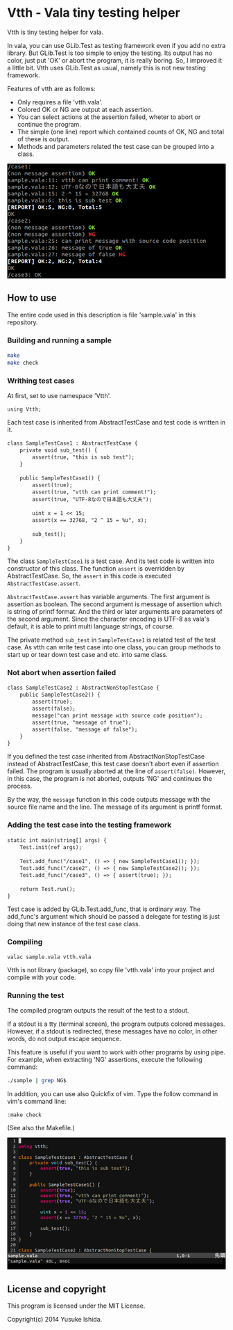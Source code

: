 Vtth - Vala tiny testing helper
================================

Vtth is tiny testing helper for vala.

In vala, you can use GLib.Test as testing framework
even if you add no extra library.
But GLib.Test is too simple to enjoy the testing.
Its output has no color, just put 'OK' or abort the program, it is really boring.
So, I improved it a little bit.
Vtth uses GLib.Test as usual, namely this is not new testing framework.

Features of vtth are as follows:

  - Only requires a file 'vtth.vala'.
  - Colored OK or NG are output at each assertion.
  - You can select actions at the assertion failed,
    wheter to abort or continue the program.
  - The simple (one line) report which contained counts of OK, NG and
    total of these is output.
  - Methods and parameters related the test case can be grouped into a class.

![screen shot](screenshot.png)

How to use
-----------

The entire code used in this description is file 'sample.vala' in this repository.

### Building and running a sample

``` sh
make
make check
```


### Writhing test cases

At first, set to use namespace 'Vtth'.

```vala
using Vtth;
```

Each test case is inherited from AbstractTestCase
and test code is written in it.

```vala
class SampleTestCase1 : AbstractTestCase {
	private void sub_test() {
		assert(true, "this is sub test");
	}

	public SampleTestCase1() {
		assert(true);
		assert(true, "vtth can print comment!");
		assert(true, "UTF-8なので日本語も大丈夫");

		uint x = 1 << 15;
		assert(x == 32768, "2 ^ 15 = %u", x);

		sub_test();
	}
}
```

The class `SampleTestCase1` is a test case.
And its test code is written into constructor of this class.
The function `assert` is overridden by AbstractTestCase.
So, the `assert` in this code is executed `AbstractTestCase.assert`.

`AbstractTestCase.assert` has variable arguments.
The first argument is assertion as boolean.
The second argument is message of assertion which is string of printf format.
And the third or later arguments are parameters of the second argument.
Since the character encoding is UTF-8 as vala's default,
it is able to print multi language strings, of course.

The private method `sub_test` in `SampleTestCase1` is related test of the test case.
As vtth can write test case into one class,
you can group methods to start up or tear down test case and etc. into same class.


### Not abort when assertion failed

```vala
class SampleTestCase2 : AbstractNonStopTestCase {
	public SampleTestCase2() {
		assert(true);
		assert(false);
		message("can print message with source code position");
		assert(true, "message of true");
		assert(false, "message of false");
	}
}
```

If you defined the test case inherited from AbstractNonStopTestCase
instead of AbstractTestCase, this test case doesn't abort even if assertion failed.
The program is usually aborted at the line of `assert(false)`.
However, in this case, the program is not aborted, outputs 'NG' and continues the process.

By the way, the `message` function in this code outputs message
with the source file name and the line.
The message of its argument is printf format.


### Adding the test case into the testing framework

```vala
static int main(string[] args) {
	Test.init(ref args);

	Test.add_func("/case1", () => { new SampleTestCase1(); });
	Test.add_func("/case2", () => { new SampleTestCase2(); });
	Test.add_func("/case3", () => { assert(true); });

	return Test.run();
}
```

Test case is added by GLib.Test.add_func, that is ordinary way.
The add_func's argument which should be passed a delegate for testing
is just doing that new instance of the test case class.


### Compiling

```
valac sample.vala vtth.vala
```

Vtth is not library (package), so copy file 'vtth.vala' into your project
and compile with your code.


### Running the test

The compiled program outputs the result of the test to a stdout.

If a stdout is a tty (terminal screen), the program outputs colored messages.
However, if a stdout is redirected, these messages have no color,
in other words, do not output escape sequence.

This feature is useful if you want to work with other programs by using pipe.
For example, when extracting 'NG' assertions, execute the following command:

```sh
./sample | grep NG$
```

In addition, you can use also Quickfix of vim.
Type the follow command in vim's command line:

```
:make check
```
(See also the Makefile.)

![vim's quickfix](vim-qfix.gif)

License and copyright
----------------------

This program is licensed under the MIT License.

Copyright(c) 2014 Yusuke Ishida.

